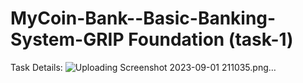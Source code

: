# MyCoin-Bank--Basic-Banking-System-GRIP Foundation (task-1)

Task Details:
![Uploading Screenshot 2023-09-01 211035.png…]()
